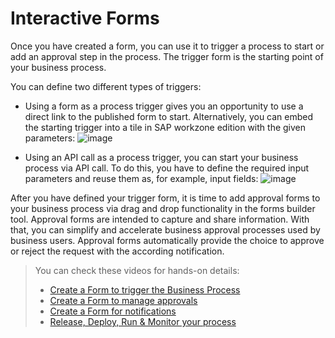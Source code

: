 # Interactive Forms
Once you have created a form, you can use it to trigger a process to start or add an approval step in the process. The trigger form is the starting point of your business process.

You can define two different types of triggers:
- Using a form as a process trigger gives you an opportunity to use a direct link to the published form to start. Alternatively, you can embed the starting trigger into a tile in SAP workzone edition with the given parameters:
![image](https://github.com/utku-turan/Outforce-BTP/assets/73386835/d7d04cea-0be0-44e0-84bf-363f0bbe8e2a)

- Using an API call as a process trigger, you can start your business process via API call. To do this, you have to define the required input parameters and reuse them as, for example, input fields:
![image](https://github.com/utku-turan/Outforce-BTP/assets/73386835/de7e1ac1-6dd3-4097-b617-72dad9ccb993)

After you have defined your trigger form, it is time to add approval forms to your business process via drag and drop functionality in the forms builder tool. Approval forms are intended to capture and share information. With that, you can simplify and accelerate business approval processes used by business users. Approval forms automatically provide the choice to approve or reject the request with the according notification.

> You can check these videos for hands-on details:
> - [Create a Form to trigger the Business Process]()
> - [Create a Form to manage approvals]()
> - [Create a Form for notifications]()
> - [Release, Deploy, Run & Monitor your process]()
